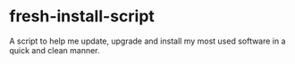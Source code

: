 # fresh-install-script
A script to help me update, upgrade and install my most used software in a quick and clean manner.

